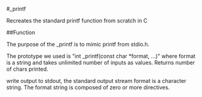 #_printf

Recreates the standard printf function from scratch in C

##Function

The purpose of the _printf is to mimic printf from stdio.h.

The prototype we used is "int _printf(const char *format, ...)" where format is a string and
takes unlimited number of inputs as values. Returns number of chars printed.

write output to stdout, the standard output stream
format is a character string. The format string is composed of zero or more directives. 
